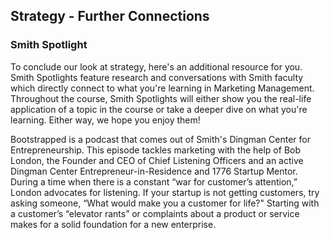 ## Strategy - Further Connections



### Smith Spotlight

To conclude our look at strategy, here's an additional resource for you. Smith Spotlights feature research and conversations with Smith faculty which directly connect to what you're learning in Marketing Management. Throughout the course, Smith Spotlights will either show you the real-life application of a topic in the course or take a deeper dive on what you're learning. Either way, we hope you enjoy them!

Bootstrapped is a podcast that comes out of Smith's Dingman Center for Entrepreneurship. This episode tackles marketing with the help of Bob London, the Founder and CEO of Chief Listening Officers and an active Dingman Center Entrepreneur-in-Residence and 1776 Startup Mentor. During a time when there is a constant “war for customer’s attention,” London advocates for listening. If your startup is not getting customers, try asking someone, “What would make you a customer for life?" Starting with a customer’s “elevator rants” or complaints about a product or service makes for a solid foundation for a new enterprise. 

<look in the dir for the audio>


